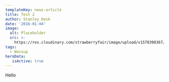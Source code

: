 ```yaml
---
templateKey: news-article
title: Test 2
author: Stanley Desk
date: '2016-01-04'
image:
  alt: Placeholder
  src: >-
    https://res.cloudinary.com/strawberryfair/image/upload/v1578398367/Image%20Scrapbook/banner-carrying_m0ufmy.jpg
tags:
  - Wassup
heroData:
   isActive: true
---
```

Hello
